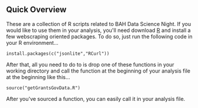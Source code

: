 ## Quick Overview
These are a collection of R scripts related to BAH Data Science Night. If you would like to use them in your analysis, you'll need download [R](http://cran.r-project.org/) and install a few webscraping oriented packages. To do so, just run the following code in your R environment...

`install.packages(c("jsonlite","RCurl"))`

After that, all you need to do to is drop one of these functions in your working directory and call the function at the beginning of your analysis file at the beginning like this...

`source("getGrantsGovData.R")`

After you've sourced a function, you can easily call it in your analysis file.
